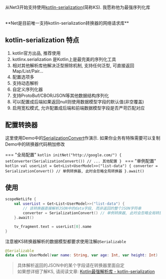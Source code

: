 从Net3开始支持使用[kotlin-serialization](https://github.com/Kotlin/kotlinx.serialization)(简称KS). 我愿称他为最强序列化库

<br>
**Net是目前唯一支持kotlin-serialization转换器的网络请求库**

## kotlin-serialization 特点

1. kotlin官方出品, 推荐使用
2. kotlinx.serialization 是Kotlin上是最完美的序列化工具
3. 相对其他解析库他解决泛型擦除机制, 支持任何泛型, 可直接返回Map/List/Pair...
4. 配置选项多
5. 支持动态解析
6. 自定义序列化器
7. 支持ProtoBuf/CBOR/JSON等其他数据结构序列化
8. 可以配置成后端如果返回null则使用数据模型字段的默认值(非空覆盖)
9. 启用宽松模式, 允许配置成后端和前端数据模型字段是否严苛匹配对应


## 配置转换器

这里使用Demo中的[SerializationConvert](https://github.com/liangjingkanji/Net/blob/master/sample/src/main/java/com/drake/net/sample/convert/SerializationConvert.kt)作演示.
如果你业务有特殊需要可以复制Demo中的转换器代码稍加修改

=== "全局配置"
    ```kotlin
    initNet("http://google.com/") {
        setConverter(SerializationConvert())
        // ... 其他配置
    }
    ```
=== "单例配置"
    ```kotlin
    val userList = Get<List<UserModel>>("list-data") {
        converter = SerializationConvert() // 单例转换器, 此时会忽略全局转换器
    }.await()
    ```

## 使用

```kotlin
scopeNetLife {
    val userList = Get<List<UserModel>>("list-data") {
        // 该转换器直接解析JSON中的data字段, 而非返回的整个JSON字符串
        converter = SerializationConvert() // 单例转换器, 此时会忽略全局转换器
    }.await()

    tv_fragment.text = userList[0].name
}
```

注意被KS转换器解析的数据模型都要求使用注解`@Serializable`

```kotlin
@Serializable
data class UserModel(var name: String, var age: Int, var height: Int)
```

> 具体解析返回的JSON中的某个字段请在转换器里面自定 <br>
如果想详细了解KS, 请阅读文章: [Kotlin最强解析库 - kotlin-serialization](https://juejin.cn/post/6963676982651387935)


